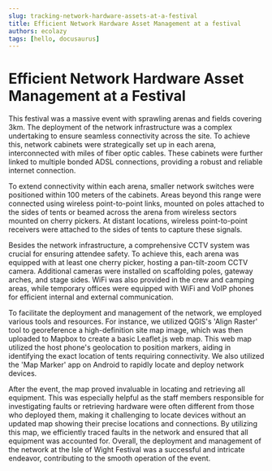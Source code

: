 ```yaml
---
slug: tracking-network-hardware-assets-at-a-festival
title: Efficient Network Hardware Asset Management at a festival
authors: ecolazy
tags: [hello, docusaurus]
---
```


# Efficient Network Hardware Asset Management at a Festival

This festival was a massive event with sprawling arenas and fields covering 3km. The deployment of the network infrastructure was a complex undertaking to ensure seamless connectivity across the site. To achieve this, network cabinets were strategically set up in each arena, interconnected with miles of fiber optic cables. These cabinets were further linked to multiple bonded ADSL connections, providing a robust and reliable internet connection.

To extend connectivity within each arena, smaller network switches were positioned within 100 meters of the cabinets. Areas beyond this range were connected using wireless point-to-point links, mounted on poles attached to the sides of tents or beamed across the arena from wireless sectors mounted on cherry pickers. At distant locations, wireless point-to-point receivers were attached to the sides of tents to capture these signals.

Besides the network infrastructure, a comprehensive CCTV system was crucial for ensuring attendee safety. To achieve this, each arena was equipped with at least one cherry picker, hosting a pan-tilt-zoom CCTV camera. Additional cameras were installed on scaffolding poles, gateway arches, and stage sides. WiFi was also provided in the crew and camping areas, while temporary offices were equipped with WiFi and VoIP phones for efficient internal and external communication.

To facilitate the deployment and management of the network, we employed various tools and resources. For instance, we utilized QGIS's 'Align Raster' tool to georeference a high-definition site map image, which was then uploaded to Mapbox to create a basic Leaflet.js web map. This web map utilized the host phone's geolocation to position markers, aiding in identifying the exact location of tents requiring connectivity. We also utilized the 'Map Marker' app on Android to rapidly locate and deploy network devices.

After the event, the map proved invaluable in locating and retrieving all equipment. This was especially helpful as the staff members responsible for investigating faults or retrieving hardware were often different from those who deployed them, making it challenging to locate devices without an updated map showing their precise locations and connections. By utilizing this map, we efficiently traced faults in the network and ensured that all equipment was accounted for. Overall, the deployment and management of the network at the Isle of Wight Festival was a successful and intricate endeavor, contributing to the smooth operation of the event.






